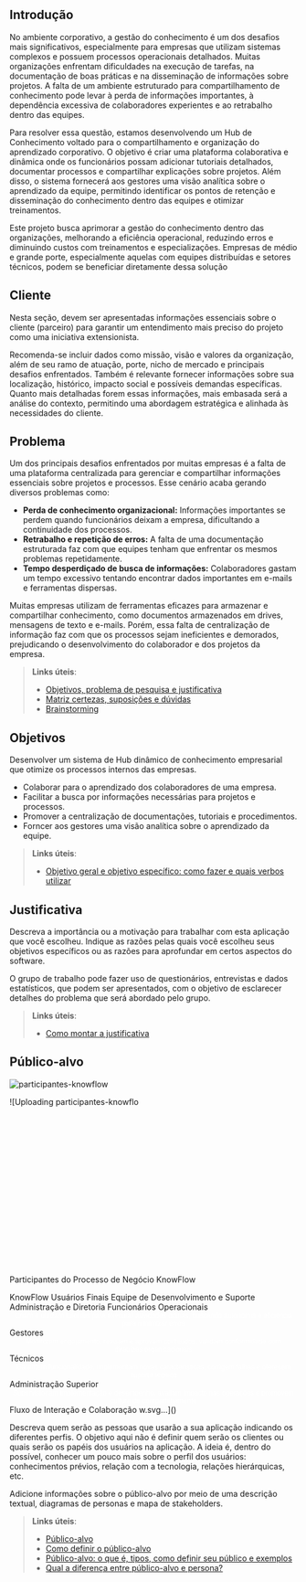 ## Introdução

No ambiente corporativo, a gestão do conhecimento é um dos desafios mais significativos, especialmente para empresas que utilizam sistemas complexos e possuem processos operacionais detalhados. Muitas organizações enfrentam dificuldades na execução de tarefas, na documentação de boas práticas e na disseminação de informações sobre projetos. A falta de um ambiente estruturado para compartilhamento de conhecimento pode levar à perda de informações importantes, à dependência excessiva de colaboradores experientes e ao retrabalho dentro das equipes.

Para resolver essa questão, estamos desenvolvendo um Hub de Conhecimento voltado para o compartilhamento e organização do aprendizado corporativo. O objetivo é criar uma plataforma colaborativa e dinâmica onde os funcionários possam adicionar tutoriais detalhados, documentar processos e compartilhar explicações sobre projetos. Além disso, o sistema fornecerá aos gestores uma visão analítica sobre o aprendizado da equipe, permitindo identificar os pontos de retenção e disseminação do conhecimento dentro das equipes e otimizar treinamentos.

Este projeto busca aprimorar a gestão do conhecimento dentro das organizações, melhorando a eficiência operacional, reduzindo erros e diminuindo custos com treinamentos e especializações. Empresas de médio e grande porte, especialmente aquelas com equipes distribuídas e setores técnicos, podem se beneficiar diretamente dessa solução


## Cliente 
Nesta seção, devem ser apresentadas informações essenciais sobre o cliente (parceiro) para garantir um entendimento mais preciso do projeto como uma iniciativa extensionista.  

Recomenda-se incluir dados como missão, visão e valores da organização, além de seu ramo de atuação, porte, nicho de mercado e principais desafios enfrentados. Também é relevante fornecer informações sobre sua localização, histórico, impacto social e possíveis demandas específicas. Quanto mais detalhadas forem essas informações, mais embasada será a análise do contexto, permitindo uma abordagem estratégica e alinhada às necessidades do cliente.

## Problema
Um dos principais desafios enfrentados por muitas empresas é a falta de uma plataforma centralizada para gerenciar e compartilhar informações essenciais sobre projetos e processos. Esse cenário acaba gerando diversos problemas como: 

   - **Perda de conhecimento organizacional:** Informações importantes se perdem quando funcionários deixam a empresa, dificultando a continuidade dos processos.
   - **Retrabalho e repetição de erros:** A falta de uma documentação estruturada faz com que equipes tenham que enfrentar os mesmos problemas repetidamente.
   - **Tempo desperdiçado de busca de informações:** Colaboradores gastam um tempo excessivo tentando encontrar dados importantes em e-mails e ferramentas dispersas. 

  Muitas empresas utilizam de ferramentas eficazes para armazenar e compartilhar conhecimento, como documentos armazenados em drives, mensagens de texto e e-mails. Porém, essa falta de centralização de informação faz com que os processos sejam ineficientes e demorados, prejudicando o desenvolvimento do colaborador e dos projetos da empresa. 
  

> **Links úteis**:
> - [Objetivos, problema de pesquisa e justificativa](https://medium.com/@versioparole/objetivos-problema-de-pesquisa-e-justificativa-c98c8233b9c3)
> - [Matriz certezas, suposições e dúvidas](https://medium.com/educa%C3%A7%C3%A3o-fora-da-caixa/matriz-certezas-suposi%C3%A7%C3%B5es-e-d%C3%BAvidas-fa2263633655)
> - [Brainstorming](https://www.euax.com.br/2018/09/brainstorming/)

## Objetivos

Desenvolver um sistema de Hub dinâmico de conhecimento empresarial que otimize os processos internos das empresas. 

- Colaborar para o aprendizado dos colaboradores de uma empresa.
- Facilitar a busca por informações necessárias para projetos e processos.
- Promover a centralização de documentações, tutoriais e procedimentos. 
- Forncer aos gestores uma visão analítica sobre o aprendizado da equipe.  

 
> **Links úteis**:
> - [Objetivo geral e objetivo específico: como fazer e quais verbos utilizar](https://blog.mettzer.com/diferenca-entre-objetivo-geral-e-objetivo-especifico/)

## Justificativa

Descreva a importância ou a motivação para trabalhar com esta aplicação que você escolheu. Indique as razões pelas quais você escolheu seus objetivos específicos ou as razões para aprofundar em certos aspectos do software.

O grupo de trabalho pode fazer uso de questionários, entrevistas e dados estatísticos, que podem ser apresentados, com o objetivo de esclarecer detalhes do problema que será abordado pelo grupo.

> **Links úteis**:
> - [Como montar a justificativa](https://guiadamonografia.com.br/como-montar-justificativa-do-tcc/)

## Público-alvo

![participantes-knowflow](https://github.com/user-attachments/assets/f21d1a7e-9e26-4833-a95b-35d7d4c2e258) 

![Uploading participantes-knowflo<svg xmlns="http://www.w3.org/2000/svg" viewBox="0 0 900 500">
  <!-- Título -->
  <text x="450" y="35" font-family="Arial" font-size="24" font-weight="bold" text-anchor="middle" fill="#333">Participantes do Processo de Negócio KnowFlow</text>
  
  <!-- Nível 1: Caixa Principal -->
  <rect x="300" y="60" width="300" height="60" rx="10" ry="10" fill="#4472C4" stroke="#2F528F" stroke-width="3"/>
  <text x="450" y="95" font-family="Arial" font-size="18" font-weight="bold" text-anchor="middle" fill="white">KnowFlow</text>
  
  <!-- Conectores do nível 1 para nível 2 -->
  <line x1="450" y1="120" x2="450" y2="140" stroke="#666" stroke-width="2"/>
  <line x1="450" y1="140" x2="160" y2="140" stroke="#666" stroke-width="2"/>
  <line x1="450" y1="140" x2="740" y2="140" stroke="#666" stroke-width="2"/>
  <line x1="160" y1="140" x2="160" y2="160" stroke="#666" stroke-width="2"/>
  <line x1="450" y1="140" x2="450" y2="160" stroke="#666" stroke-width="2"/>
  <line x1="740" y1="140" x2="740" y2="160" stroke="#666" stroke-width="2"/>
  
  <!-- Nível 2: Categorias Principais -->
  <!-- Usuários Finais -->
  <rect x="30" y="160" width="260" height="50" rx="8" ry="8" fill="#5B9BD5" stroke="#41719C" stroke-width="3"/>
  <text x="160" y="190" font-family="Arial" font-size="16" font-weight="bold" text-anchor="middle" fill="white">Usuários Finais</text>
  
  <!-- Equipe de Desenvolvimento -->
  <rect x="320" y="160" width="280" height="50" rx="8" ry="8" fill="#5B9BD5" stroke="#41719C" stroke-width="3"/>
  <text x="460" y="190" font-family="Arial" font-size="14" font-weight="bold" text-anchor="middle" fill="white">Equipe de Desenvolvimento e Suporte</text>
  
  <!-- Administração -->
  <rect x="610" y="160" width="260" height="50" rx="8" ry="8" fill="#5B9BD5" stroke="#41719C" stroke-width="3"/>
  <text x="740" y="190" font-family="Arial" font-size="16" font-weight="bold" text-anchor="middle" fill="white">Administração e Diretoria</text>
  
  <!-- Conectores do nível 2 para nível 3 (Usuários Finais) -->
  <line x1="160" y1="210" x2="160" y2="230" stroke="#666" stroke-width="2"/>
  <line x1="160" y1="230" x2="90" y2="230" stroke="#666" stroke-width="2"/>
  <line x1="160" y1="230" x2="230" y2="230" stroke="#666" stroke-width="2"/>
  <line x1="90" y1="230" x2="90" y2="250" stroke="#666" stroke-width="2"/>
  <line x1="230" y1="230" x2="230" y2="250" stroke="#666" stroke-width="2"/>
  
  <!-- Conectores do nível 2 para nível 3 (Desenvolvimento) -->
  <line x1="460" y1="210" x2="460" y2="250" stroke="#666" stroke-width="2"/>
  
  <!-- Conectores do nível 2 para nível 3 (Administração) -->
  <line x1="740" y1="210" x2="740" y2="250" stroke="#666" stroke-width="2"/>
  
  <!-- Nível 3: Detalhamento -->
  <!-- Funcionários Operacionais -->
  <rect x="10" y="250" width="180" height="150" rx="8" ry="8" fill="#70AD47" stroke="#507E32" stroke-width="3"/>
  <text x="100" y="275" font-family="Arial" font-size="13" font-weight="bold" text-anchor="middle" fill="white">Funcionários Operacionais</text>
  <foreignObject x="15" y="285" width="170" height="105">
    <div xmlns="http://www.w3.org/1999/xhtml" style="font-family: Arial; font-size: 12px; color: white; text-align: center; padding: 0 5px;">
      Criam e utilizam tutoriais para executar atividades diárias, buscando autonomia e eficiência para minimizar erros
    </div>
  </foreignObject>
  
  <!-- Gestores -->
  <rect x="230" y="250" width="180" height="150" rx="8" ry="8" fill="#70AD47" stroke="#507E32" stroke-width="3"/>
  <text x="320" y="275" font-family="Arial" font-size="14" font-weight="bold" text-anchor="middle" fill="white">Gestores</text>
  <foreignObject x="240" y="285" width="160" height="105">
    <div xmlns="http://www.w3.org/1999/xhtml" style="font-family: Arial; font-size: 12px; color: white; text-align: center; padding: 0 5px;">
      Monitoram engajamento, revisam e aprovam conteúdos, validam conformidade com diretrizes organizacionais
    </div>
  </foreignObject>
  
  <!-- Técnicos -->
  <rect x="450" y="250" width="180" height="150" rx="8" ry="8" fill="#ED7D31" stroke="#AE5A21" stroke-width="3"/>
  <text x="540" y="275" font-family="Arial" font-size="14" font-weight="bold" text-anchor="middle" fill="white">Técnicos</text>
  <foreignObject x="460" y="285" width="160" height="105">
    <div xmlns="http://www.w3.org/1999/xhtml" style="font-family: Arial; font-size: 12px; color: white; text-align: center; padding: 0 5px;">
      Garantem funcionalidade, implementam novas características, corrigem falhas e oferecem suporte técnico
    </div>
  </foreignObject>
  
  <!-- Administração Superior -->
  <rect x="650" y="250" width="180" height="150" rx="8" ry="8" fill="#FFC000" stroke="#BF9000" stroke-width="3"/>
  <text x="740" y="275" font-family="Arial" font-size="14" font-weight="bold" text-anchor="middle" fill="white">Administração Superior</text>
  <foreignObject x="660" y="285" width="160" height="105">
    <div xmlns="http://www.w3.org/1999/xhtml" style="font-family: Arial; font-size: 12px; color: white; text-align: center; padding: 0 5px;">
      Supervisionam implementação e desempenho, avaliam impacto nas operações e promovem cultura de compartilhamento
    </div>
  </foreignObject>
  
  <!-- Fluxo de Interação Circular -->
  <path d="M100,420 C 300,470 600,470 800,420" stroke="#666" stroke-width="2" fill="none" stroke-dasharray="5,3"/>
  <polygon points="800,420 790,415 790,425" fill="#666"/>
  <text x="450" y="465" font-family="Arial" font-size="14" font-style="italic" text-anchor="middle" fill="#333">Fluxo de Interação e Colaboração</text>
</svg>
w.svg…]()


Descreva quem serão as pessoas que usarão a sua aplicação indicando os diferentes perfis. O objetivo aqui não é definir quem serão os clientes ou quais serão os papéis dos usuários na aplicação. A ideia é, dentro do possível, conhecer um pouco mais sobre o perfil dos usuários: conhecimentos prévios, relação com a tecnologia, relações
hierárquicas, etc.

Adicione informações sobre o público-alvo por meio de uma descrição textual, diagramas de personas e mapa de stakeholders.


> **Links úteis**:
> - [Público-alvo](https://blog.hotmart.com/pt-br/publico-alvo/)
> - [Como definir o público-alvo](https://exame.com/pme/5-dicas-essenciais-para-definir-o-publico-alvo-do-seu-negocio/)
> - [Público-alvo: o que é, tipos, como definir seu público e exemplos](https://klickpages.com.br/blog/publico-alvo-o-que-e/)
> - [Qual a diferença entre público-alvo e persona?](https://rockcontent.com/blog/diferenca-publico-alvo-e-persona/)
